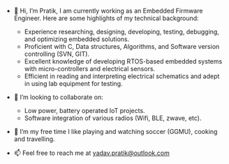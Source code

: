 - 👋 Hi, I’m Pratik, I am currently working as an Embedded Firmware Engineer. Here are some highlights of my technical background:
  - Experience researching, designing, developing, testing, debugging, and optimizing embedded solutions.
  - Proficient with C, Data structures, Algorithms, and Software version controlling (SVN, GIT).
  - Excellent knowledge of developing RTOS-based embedded systems with micro-controllers and electrical sensors.
  - Efficient in reading and interpreting electrical schematics and adept in using lab equipment for testing.

- 💞️ I’m looking to collaborate on:
  - Low power, battery operated IoT projects.
  - Software integration of various radios (Wifi, BLE, zwave, etc).
  
- 👀 I’m my free time I like playing and watching soccer (GGMU), cooking and travelling.

- 📫 Feel free to reach me at yadav.pratik@outlook.com

<!---
pyadav1992/pyadav1992 is a ✨ special ✨ repository because its `README.md` (this file) appears on your GitHub profile.
You can click the Preview link to take a look at your changes.
--->
